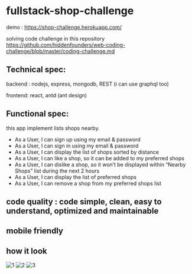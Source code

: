 # fullstack-shop-challenge


demo : https://shop-challenge.herokuapp.com/

solving code challenge in this repository https://github.com/hiddenfounders/web-coding-challenge/blob/master/coding-challenge.md

<h2>Technical spec:</h2>

backend : nodejs, express, mongodb, REST (i can use graphql too)

frontend: react, antd (ant design)

<h2>Functional spec:</h2>

this app implement lists shops nearby.

<ul>
<li>As a User, I can sign up using my email & password</li>
<li>As a User, I can sign in using my email & password</li>
<li>As a User, I can display the list of shops sorted by distance</li>
<li>As a User, I can like a shop, so it can be added to my preferred shops </li>
<li>As a User, I can dislike a shop, so it won’t be displayed within “Nearby Shops” list during the next 2 hours</li>
<li>As a User, I can display the list of preferred shops</li>
<li>As a User, I can remove a shop from my preferred shops list</li>
</ul>

<h2>code quality : code simple, clean, easy to understand, optimized and maintainable</h2>

<h2>mobile friendly</h2>

<h2>how it look</h2>
<img src="https://i.ibb.co/NNHHFQt/1.png" alt="1" border="0">
<img src="https://i.ibb.co/0sCZ96f/2.png" alt="2" border="0">
<img src="https://i.ibb.co/SmLwvqR/3.png" alt="3" border="0">
